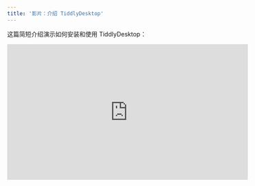 ```yaml
---
title: '影片：介绍 TiddlyDesktop'
---
```


这篇简短介绍演示如何安装和使用 TiddlyDesktop：

<iframe width="560" height="315" src="https://www.youtube.com/embed/i3Bggkm7paA" frameborder="0" allowfullscreen></iframe>